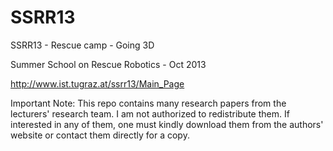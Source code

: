 # SSRR13
SSRR13 - Rescue camp - Going 3D

Summer School on Rescue Robotics - Oct 2013

http://www.ist.tugraz.at/ssrr13/Main_Page

Important Note: This repo contains many research papers from the lecturers' research team. I am not authorized to redistribute them. If interested in any of them, one must kindly download them from the authors' website or contact them directly for a copy.
